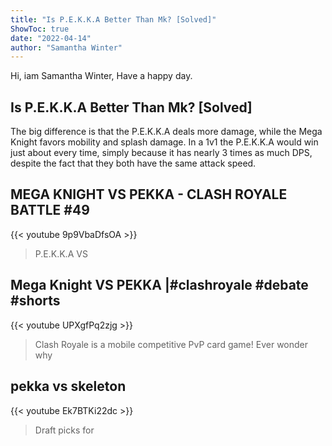 ```yaml
---
title: "Is P.E.K.K.A Better Than Mk? [Solved]"
ShowToc: true 
date: "2022-04-14"
author: "Samantha Winter" 
---
```


Hi, iam Samantha Winter, Have a happy day.
## Is P.E.K.K.A Better Than Mk? [Solved]
The big difference is that the P.E.K.K.A deals more damage, while the Mega Knight favors mobility and splash damage. In a 1v1 the P.E.K.K.A would win just about every time, simply because it has nearly 3 times as much DPS, despite the fact that they both have the same attack speed.

## MEGA KNIGHT VS PEKKA - CLASH ROYALE BATTLE #49
{{< youtube 9p9VbaDfsOA >}}
>P.E.K.K.A VS

## Mega Knight VS PEKKA |#clashroyale #debate #shorts
{{< youtube UPXgfPq2zjg >}}
>Clash Royale is a mobile competitive PvP card game! Ever wonder why 

## pekka vs skeleton
{{< youtube Ek7BTKi22dc >}}
>Draft picks for 

